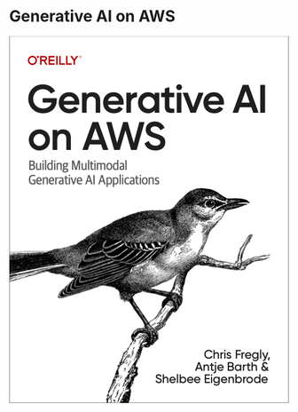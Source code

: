 # Generative AI on AWS
[![](gaia_book_cover.png)](https://www.amazon.com/Generative-AI-AWS-Multimodal-Applications/dp/1098159225/)
